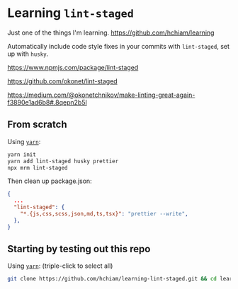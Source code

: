 # Learning `lint-staged`

Just one of the things I'm learning. <https://github.com/hchiam/learning>

Automatically include code style fixes in your commits with `lint-staged`, set up with `husky`.

<https://www.npmjs.com/package/lint-staged>

<https://github.com/okonet/lint-staged>

<https://medium.com/@okonetchnikov/make-linting-great-again-f3890e1ad6b8#.8qepn2b5l>

## From scratch

Using [`yarn`](https://github.com/hchiam/learning-yarn):

```bash
yarn init
yarn add lint-staged husky prettier
npx mrm lint-staged
```

Then clean up package.json:

```json
{
  ...
  "lint-staged": {
    "*.{js,css,scss,json,md,ts,tsx}": "prettier --write",
  },
}
```

## Starting by testing out this repo

Using [`yarn`](https://github.com/hchiam/learning-yarn): (triple-click to select all)

```bash
git clone https://github.com/hchiam/learning-lint-staged.git && cd learning-lint-staged && yarn; # and then make changes and try to commit
```
